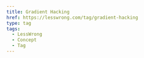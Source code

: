 ```yaml
---
title: Gradient Hacking
href: https://lesswrong.com/tag/gradient-hacking
type: tag
tags:
  - LessWrong
  - Concept
  - Tag
---
```


